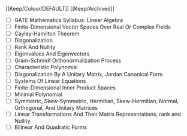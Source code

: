 [[Keep/Colour/DEFAULT]] [[Keep/Archived]] 

- [ ] GATE Mathematics Syllabus: Linear Algebra 
- [ ] Finite-Dimensional Vector Spaces Over Real Or Complex Fields 
- [ ] Cayley-Hamilton Theorem 
- [ ] Diagonalization
- [ ] Rank And Nullity 
- [ ] Eigenvalues And Eigenvectors
- [ ] Gram-Schmidt Orthonormalization Process
- [ ] Characteristic Polynomial 
- [ ] Diagonalization By A Unitary Matrix,  Jordan Canonical Form
- [ ] Systems Of Linear Equations 
- [ ] Finite-Dimensional Inner Product Spaces 
- [ ] Minimal Polynomial
- [ ] Symmetric, Skew-Symmetric, Hermitian, Skew-Hermitian, Normal, Orthogonal, And Unitary Matrices 
- [ ] Linear Transformations And Their Matrix Representations, rank and Nullity
- [ ] Bilinear And Quadratic Forms

